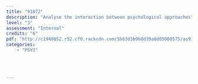 ```yaml
---
title: "91872"
description: "Analyse the interaction between psychological approaches"
level: "3"
assessment: "Internal"
credits: "6"
pdf: "http://c1940652.r52.cf0.rackcdn.com/5b63d3b9b8d39a6d05000575/as91872.pdf"
categories:
    - "PSY3"
    
    
    
    
---
```

